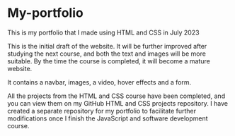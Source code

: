 # My-portfolio
This is my portfolio that I made using HTML and CSS in July 2023

This is the initial draft of the website. It will be further improved after studying the next course, 
and both the text and images will be more suitable. By the time the course is completed, it will become a mature website.

It contains a navbar, images, a video, hover effects and a form.


All the projects from the HTML and CSS course have been completed, and you can view them on my GitHub HTML and CSS projects repository. 
I have created a separate repository for my portfolio to facilitate further modifications once I finish the JavaScript and software development course.
